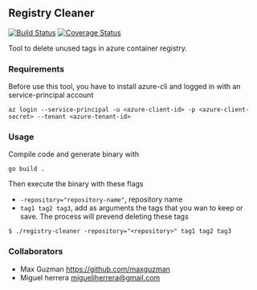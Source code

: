 
## Registry Cleaner
[![Build Status](https://www.travis-ci.org/segurosfalabella/registry-cleaner.svg?branch=master)](https://www.travis-ci.org/segurosfalabella/registry-cleaner) [![Coverage Status](https://coveralls.io/repos/github/segurosfalabella/registry-cleaner/badge.svg?branch=master)](https://coveralls.io/github/segurosfalabella/registry-cleaner?branch=master)

Tool to delete unused tags in azure container registry.

### Requirements

Before use this tool, you have to install azure-cli and logged in with an service-principal account

```
az login --service-principal -u <azure-client-id> -p <azure-client-secret> --tenant <azure-tenant-id>
```

### Usage

Compile code and generate binary with

```
go build .
```

Then execute the binary with these flags
* `-repository="repository-name"`, repository name
* `tag1 tag2 tag3`, add as arguments the tags that you wan to keep or save. The process will prevend deleting these tags

```
$ ./registry-cleaner -repository="<repository>" tag1 tag2 tag3
```

### Collaborators

* Max Guzman <https://github.com/maxguzman>
* Miguel herrera <migueljherrera@gmail.com>